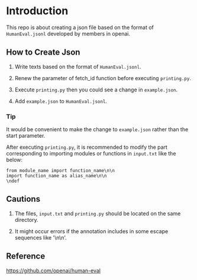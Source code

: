 # Introduction
This repo is about creating a json file based on the format of `HumanEval.jsonl` developed by members in openai.

## How to Create Json
1. Write texts based on the format of `HumanEval.jsonl`. 

2. Renew the parameter of fetch_id function before executing `printing.py`.

3. Execute `printing.py`
    then you could see a change in `example.json`.
    
4. Add `example.json` to `HumanEval.jsonl`.  

### Tip
It would be convenient to make the change to `example.json` rather than the start parameter.

After executing `printing.py`, it is recommended to modify the part corresponding to importing modules or functions in `input.txt` like the below:

    from module_name import function_name\n\n
    import function_name as alias_name\n\n
    \ndef

## Cautions
1. The files, `input.txt` and `printing.py` should be located on the same directory.

2. It might occur errors if the annotation includes in some escape sequences like '\n\n'.

## Reference
https://github.com/openai/human-eval
